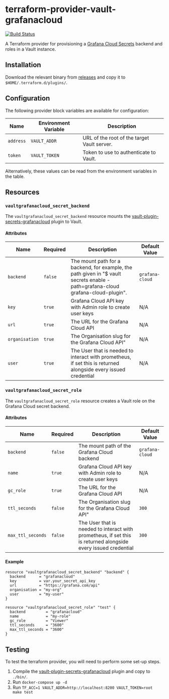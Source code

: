 # terraform-provider-vault-grafanacloud

[![Build Status](https://travis-ci.com/form3tech-oss/terraform-provider-vault-grafanacloud.svg?branch=master)](https://travis-ci.com/form3tech-oss/terraform-provider-vault-grafanacloud)

A Terraform provider for provisioning a [Grafana Cloud Secrets](https://github.com/form3tech-oss/vault-plugin-secrets-grafanacloud) backend and roles in a Vault instance.

## Installation

Download the relevant binary from [releases](https://github.com/form3tech-oss/terraform-provider-vault-grafanacloud/releases) and copy it to `$HOME/.terraform.d/plugins/`.

## Configuration

The following provider block variables are available for configuration:

| Name | Environment Variable | Description |
| ---- | -------------------- | ----------- |
| `address` | `VAULT_ADDR` | URL of the root of the target Vault server. |
| `token` | `VAULT_TOKEN` | Token to use to authenticate to Vault. |

Alternatively, these values can be read from the environment variables in the table.

## Resources

### `vaultgrafanacloud_secret_backend`

The `vaultgrafanacloud_secret_backend` resource mounts the [vault-plugin-secrets-grafanacloud](https://github.com/form3tech-oss/vault-plugin-secrets-grafanacloud) plugin to Vault.

#### Attributes

| Name | Required | Description | Default Value | 
| ---- | -------- | ----------- | ------------- |
| `backend` | `false` | The mount path for a backend, for example, the path given in "$ vault secrets enable -path=grafana-cloud grafana-cloud-plugin". | `grafana-cloud` |
| `key` | `true` | Grafana Cloud API key with Admin role to create user keys | N/A |
| `url` | `true` | The URL for the Grafana Cloud API | N/A |
| `organisation` | `true` | The Organisation slug for the Grafana Cloud API" | N/A |
| `user` | `true` | The User that is needed to interact with prometheus, if set this is returned alongside every issued credential | N/A |

### `vaultgrafanacloud_secret_role`

The `vaultgrafanacloud_secret_role` resource creates a Vault role on the Grafana Cloud secret backend.

#### Attributes

| Name | Required | Description | Default Value | 
| ---- | -------- | ----------- | ------------- |
| `backend` | `false` | The mount path of the Grafana Cloud backend | `grafana-cloud` |
| `name` | `true` | Grafana Cloud API key with Admin role to create user keys | N/A |
| `gc_role` | `true` | The URL for the Grafana Cloud API | N/A |
| `ttl_seconds` | `false` | The Organisation slug for the Grafana Cloud API" | `300` |
| `max_ttl_seconds` | `false` | The User that is needed to interact with prometheus, if set this is returned alongside every issued credential | `300` |

#### Example

```hcl
resource "vaultgrafanacloud_secret_backend" "backend" {
  backend      = "grafanacloud"
  key          = var.your_secret_api_key
  url          = "https://grafana.com/api"
  organisation = "my-org"
  user         = "my-user"
}

resource "vaultgrafanacloud_secret_role" "test" {
  backend         = "grafanacloud"
  name            = "my-role"
  gc_role         = "Viewer"
  ttl_seconds     = "3600"
  max_ttl_seconds = "3600"
}
```

## Testing

To test the terraform provider, you will need to perform some set-up steps.

1. Compile the [vault-plugin-secrets-grafanacloud](https://github.com/form3tech-oss/vault-plugin-secrets-grafanacloud) plugin and copy to `./bin/`.
2. Run `docker-compose up -d`
3. Run `TF_ACC=1 VAULT_ADDR=http://localhost:8200 VAULT_TOKEN=root make test`
